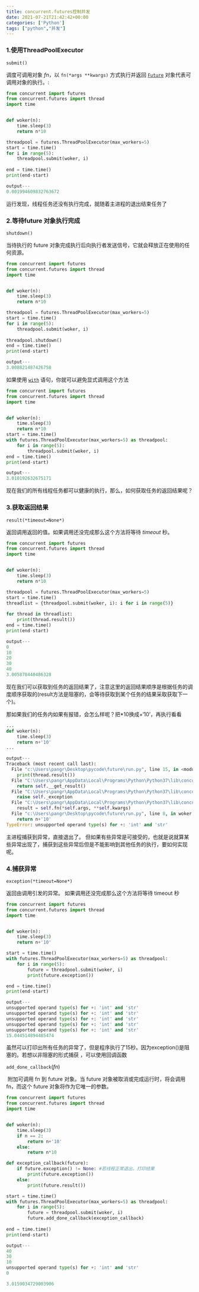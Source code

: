 ```yaml
---
title: concurrent.futures控制并发
date: 2021-07-21T21:42:42+00:00
categories: ['Python']
tags: ["python","并发"]
---
```


### 1.使用ThreadPoolExecutor

`submit()`

调度可调用对象 *fn*，以 `fn(*args **kwargs)` 方式执行并返回 [`Future`](https://docs.python.org/zh-cn/3/library/concurrent.futures.html#concurrent.futures.Future) 对象代表可调用对象的执行。:

```python
from concurrent import futures
from concurrent.futures import thread
import time


def woker(n):
    time.sleep(3)
    return n*10

threadpool = futures.ThreadPoolExecutor(max_workers=5)
start = time.time()
for i in range(5):
    threadpool.submit(woker, i)
    
end = time.time()
print(end-start)

output---
0.001994609832763672
```

运行发现，线程任务还没有执行完成，就随着主进程的退出结束任务了

### 2.等待future 对象执行完成

`shutdown()`

当待执行的 future 对象完成执行后向执行者发送信号，它就会释放正在使用的任何资源。

```python
from concurrent import futures
from concurrent.futures import thread
import time


def woker(n):
    time.sleep(3)
    return n*10

threadpool = futures.ThreadPoolExecutor(max_workers=5)
start = time.time()
for i in range(5):
    threadpool.submit(woker, i)
    
threadpool.shutdown()
end = time.time()
print(end-start)

output---
3.008821487426758
```

如果使用 [`with`](https://docs.python.org/zh-cn/3/reference/compound_stmts.html#with) 语句，你就可以避免显式调用这个方法 

```python
from concurrent import futures
from concurrent.futures import thread
import time


def woker(n):
    time.sleep(3)
    return n*10
start = time.time()
with futures.ThreadPoolExecutor(max_workers=5) as threadpool:
    for i in range(5):
        threadpool.submit(woker, i)
end = time.time()
print(end-start)

output---
3.010192632675171
```

现在我们的所有线程任务都可以健康的执行，那么，如何获取任务的返回结果呢？

### 3.获取返回结果

`result(*timeout=None*)`

返回调用返回的值。如果调用还没完成那么这个方法将等待 *timeout* 秒。

```python
from concurrent import futures
from concurrent.futures import thread
import time


def woker(n):
    time.sleep(3)
    return n*10

threadpool = futures.ThreadPoolExecutor(max_workers=5)
start = time.time()
threadlist = {threadpool.submit(woker, i): i for i in range(5)}
    
for thread in threadlist:
    print(thread.result())
end = time.time()
print(end-start)

output---
0
10
20
30
40
3.005878448486328
```

现在我们可以获取到任务的返回结果了，注意这里的返回结果顺序是根据任务的调度顺序获取的(result方法是阻塞的，会等待获取到某个任务的结果采取获取下一个)。

那如果我们的任务内如果有报错，会怎么样呢？把*10换成+‘10’，再执行看看

```python
...
def woker(n):
    time.sleep(3)
    return n+'10'
...

output---
Traceback (most recent call last):
  File "c:\Users\pangr\Desktop\pycode\future\run.py", line 15, in <module>
    print(thread.result())
  File "C:\Users\pangr\AppData\Local\Programs\Python\Python37\lib\concurrent\futures\_base.py", line 435, in result
    return self.__get_result()
  File "C:\Users\pangr\AppData\Local\Programs\Python\Python37\lib\concurrent\futures\_base.py", line 384, in __get_result
    raise self._exception
  File "C:\Users\pangr\AppData\Local\Programs\Python\Python37\lib\concurrent\futures\thread.py", line 57, in run
    result = self.fn(*self.args, **self.kwargs)
  File "c:\Users\pangr\Desktop\pycode\future\run.py", line 8, in woker
    return n+'10'
TypeError: unsupported operand type(s) for +: 'int' and 'str'
```

主进程捕获到异常，直接退出了。
但如果有些异常是可接受的，也就是说就算某些异常出现了，捕获到这些异常后但是不能影响到其他任务的执行，要如何实现呢。

### 4.捕获异常

`exception(*timeout=None*) `

返回由调用引发的异常。 如果调用还没完成那么这个方法将等待 timeout 秒

```python
from concurrent import futures
from concurrent.futures import thread
import time


def woker(n):
    time.sleep(3)
    return n+'10'

start = time.time()
with futures.ThreadPoolExecutor(max_workers=5) as threadpool:
    for i in range(5):
        future = threadpool.submit(woker, i)
        print(future.exception())

end = time.time()
print(end-start)

output---
unsupported operand type(s) for +: 'int' and 'str'
unsupported operand type(s) for +: 'int' and 'str'
unsupported operand type(s) for +: 'int' and 'str'
unsupported operand type(s) for +: 'int' and 'str'
unsupported operand type(s) for +: 'int' and 'str'
15.044514894485474
```

虽然可以打印出所有任务的异常了，但是程序执行了15秒。因为exception()是阻塞的。若想以非阻塞的形式捕获 ，可以使用回调函数

`add_done_callback`(*fn*)

​	附加可调用 fn 到 future 对象。当 future 对象被取消或完成运行时，将会调用 fn，而这个 future 对象将作为它唯一的参数。

```python
from concurrent import futures
from concurrent.futures import thread
import time


def woker(n):
    time.sleep(3)
    if n == 2:
        return n+'10'
    else:
        return n*10

def exception_callback(future):
    if future.exception() != None: #若线程正常退出，打印结果
        print(future.exception())
    else:
        print(future.result())

start = time.time()
with futures.ThreadPoolExecutor(max_workers=5) as threadpool:
    for i in range(5):
        future = threadpool.submit(woker, i)
        future.add_done_callback(exception_callback)
        
end = time.time()
print(end-start)

output---
40
30
10
unsupported operand type(s) for +: 'int' and 'str'
0

3.0159034729003906
```



